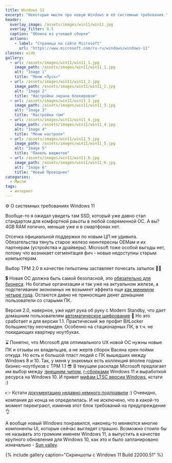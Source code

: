 ```yaml
---
title: Windows 11
excerpt: "Некоторые мысли про новую Windows и её системные требования."
header:
  overlay_image: /assets/images/win11/win11.jpg
  overlay_filter: 0.5
  caption: "Обоина из утекшей сборки"
  actions:
    - label: "Страница на сайте Microsoft"
      url: "https://www.microsoft.com/ru-ru/windows/windows-11"
classes: wide
gallery:
  - url: /assets/images/win11/win11_1.jpg
    image_path: /assets/images/win11/win11_1.jpg
    alt: "Image 1"
    title: "Меню «Пуск»"
  - url: /assets/images/win11/win11_2.jpg
    image_path: /assets/images/win11/win11_2.jpg
    alt: "Image 2"
    title: "Настройки экрана блокировки"
  - url: /assets/images/win11/win11_3.jpg
    image_path: /assets/images/win11/win11_3.jpg
    alt: "Image 3"
    title: "Настройки тем"
  - url: /assets/images/win11/win11_4.jpg
    image_path: /assets/images/win11/win11_4.jpg
    alt: "Image 4"
    title: "Меню настроек"
  - url: /assets/images/win11/win11_5.jpg
    image_path: /assets/images/win11/win11_5.jpg
    alt: "Image 5"
    title: "Панель виджетов"
  - url: /assets/images/win11/win11_6.jpg
    image_path: /assets/images/win11/win11_6.jpg
    alt: "Image 6"
    title: "Новый Проводник"
categories:
  - Мысли
tags:
  - интернет
---
```


⚙️ О системных требованиях Windows 11

Вообще-то я ожидал увидеть там SSD, который уже давно стал стандартом для комфортной раьоты в любой современной ОС. А вы?
4GB RAM логично, меньше уже и в смартфонах нет.

Отсечка официальной поддержки по новым ЦП не удивила. Обязательства тянуть старое железо неинтересны ОЕМам и их партнерам (устройства и драйверы). Microsoft тоже особой выгоды нет, потому что возникает сегментация фич - новые недоступны старым компьютерам.

Выбор TPM 2.0 в качестве гильотины заставляет почесать затылок 🤷‍♂️ 

💲 Новая ОС должна быть самой безопасной, это [обязательно для бизнеса](https://www.microsoft.com/security/blog/2021/06/25/windows-11-enables-security-by-design-from-the-chip-to-the-cloud/). Но богатые организации и так уже на актуальном железе, а подстегивание экономных не возымеет эффекта еще [как минимум четыре года](https://t.me/sterkin_ru/1133). Остаются давно не приносящие денег домашние пользователи со старыми ПК.

Версия 2.0, наверное, уже идет рука об руку с Modern Standby, что дает домашним пользователям [автоматическое шифрование](https://www.outsidethebox.ms/19600/) 🔐 Но это сработает и для версии 1.1. Практический же профит BitLocker большинству неочевиден. Особенно на стационарных ПК, в т.ч. не покидающих квартиру ноутбуках. 

⌛️ Понятно, что Microsoft для оптимального UX новой ОС нужны новые ПК и отзывы их владельцев, а не жертв сборок Васяна хрен пойми откуда. Но есть и большой пласт людей с ПК вышедших между Windows 8 и 10. Так, у меня у знакомых есть коллекция вполне годных бизнес-ноутбуков с TPM 1.1 😎 В текущем раскладе Microsoft предлагает им выбор между ;[внешним чипом](https://dartraiden.github.io/Windows-11/), [г-сборками](https://t.me/sterkin_ru/1114) Windows 11 и выработкой ресурса на Windows 10. И привет [мифам LTSC версии Windows](https://www.outsidethebox.ms/19882/), кстати :)

👉 Кстати [документацию недавно немного подправили](https://docs.microsoft.com/en-us/windows/compatibility/windows-11/#hardware-requirements) :) Очевидно, компания до конца не определилась. И не исключено, что в какой-то момент переиграют, изменив этот блок требований на предупреждение👌

А вообще новый Windows понравился, наконец-то меняются многие компоненты UI, которые сейчас выглядят страшно. Возможно стоило бы не называть это громким именем Windows 11, а выпустить в качестве крупного обновления для Windows 10, как это и было запланировано изначально - [Sun valley](https://habr.com/ru/post/537330/).

{% include gallery caption="Скриншоты с Windows 11 Build 22000.51" %}